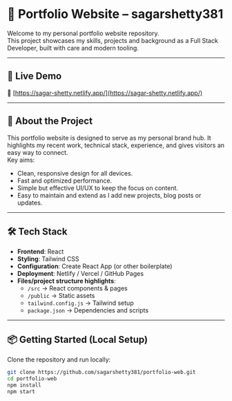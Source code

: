 # 🎨 Portfolio Website – sagarshetty381

Welcome to my personal portfolio website repository.  
This project showcases my skills, projects and background as a Full Stack Developer, built with care and modern tooling.

---

## 🚀 Live Demo  
🔗 [https://sagar-shetty.netlify.app/](https://sagar-shetty.netlify.app/)

---

## 🧩 About the Project  
This portfolio website is designed to serve as my personal brand hub. It highlights my recent work, technical stack, experience, and gives visitors an easy way to connect.  
Key aims:  
- Clean, responsive design for all devices.  
- Fast and optimized performance.  
- Simple but effective UI/UX to keep the focus on content.  
- Easy to maintain and extend as I add new projects, blog posts or updates.

---

## 🛠 Tech Stack  
- **Frontend**: React  
- **Styling**: Tailwind CSS  
- **Configuration**: Create React App (or other boilerplate)  
- **Deployment**: Netlify / Vercel / GitHub Pages  
- **Files/project structure highlights**:  
  - `/src` → React components & pages  
  - `/public` → Static assets  
  - `tailwind.config.js` → Tailwind setup  
  - `package.json` → Dependencies and scripts  

---

## 📦 Getting Started (Local Setup)  
Clone the repository and run locally:

```bash
git clone https://github.com/sagarshetty381/portfolio-web.git
cd portfolio-web
npm install
npm start
